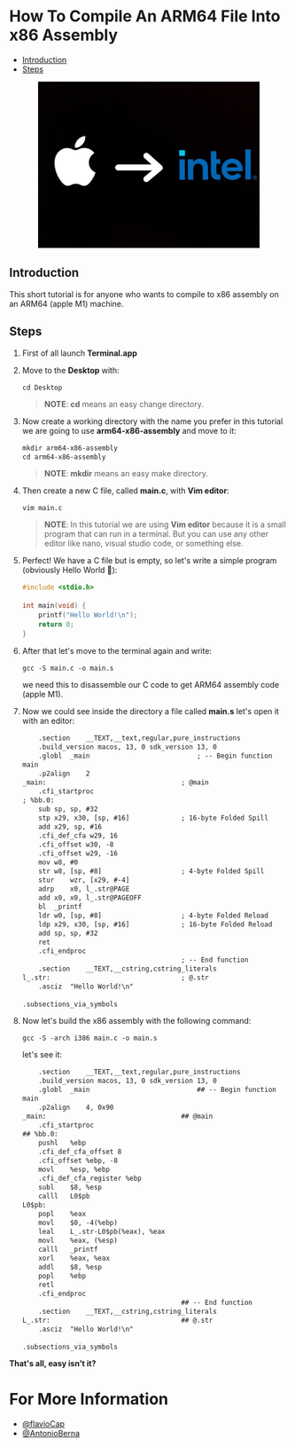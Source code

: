 # How To Compile An ARM64 File Into x86 Assembly

- [Introduction](#introduction)
- [Steps](#steps)

<p align="center">
    <img src="images/apple-to-intel.jpg" height="300">
</p>

## Introduction

This short tutorial is for anyone who wants to compile to x86 assembly on an ARM64 (apple M1) machine.

## Steps

1. First of all launch **Terminal.app**
2. Move to the **Desktop** with:
    ```
    cd Desktop
    ```
    > **NOTE**: **cd** means an easy change directory.
3. Now create a working directory with the name you prefer in this tutorial we are going to use **arm64-x86-assembly** and move to it: 
    ```
    mkdir arm64-x86-assembly
    cd arm64-x86-assembly
    ```
    > **NOTE**: **mkdir** means an easy make directory.
4. Then  create a new C file, called **main.c**, with **Vim editor**:
   ```
   vim main.c
   ```
    > **NOTE**: In this tutorial we are using **Vim editor** because it is a small program that can run in a terminal. But you can use any other editor like nano, visual studio code, or something else.
5. Perfect! We have a C file but is empty, so let's write a simple program (obviously Hello World 🧐):
    ```c
    #include <stdio.h>

    int main(void) {
        printf("Hello World!\n");
        return 0;
    }
    ```
6. After that let's move to the terminal again and write:
    ```
    gcc -S main.c -o main.s
    ```
    we need this to disassemble our C code to get ARM64 assembly code (apple M1).

7. Now we could see inside the directory a file called **main.s** let's open it with an editor:

    ```ARM
        .section	__TEXT,__text,regular,pure_instructions
        .build_version macos, 13, 0	sdk_version 13, 0
        .globl	_main                           ; -- Begin function main
        .p2align	2
    _main:                                  ; @main
        .cfi_startproc
    ; %bb.0:
        sub	sp, sp, #32
        stp	x29, x30, [sp, #16]             ; 16-byte Folded Spill
        add	x29, sp, #16
        .cfi_def_cfa w29, 16
        .cfi_offset w30, -8
        .cfi_offset w29, -16
        mov	w8, #0
        str	w8, [sp, #8]                    ; 4-byte Folded Spill
        stur	wzr, [x29, #-4]
        adrp	x0, l_.str@PAGE
        add	x0, x0, l_.str@PAGEOFF
        bl	_printf
        ldr	w0, [sp, #8]                    ; 4-byte Folded Reload
        ldp	x29, x30, [sp, #16]             ; 16-byte Folded Reload
        add	sp, sp, #32
        ret
        .cfi_endproc
                                            ; -- End function
        .section	__TEXT,__cstring,cstring_literals
    l_.str:                                 ; @.str
        .asciz	"Hello World!\n"

    .subsections_via_symbols
    ```
8. Now let's build the x86 assembly with the following command:
    ```
    gcc -S -arch i386 main.c -o main.s
    ```
    let's see it:
    ```assembly
        .section	__TEXT,__text,regular,pure_instructions
        .build_version macos, 13, 0	sdk_version 13, 0
        .globl	_main                           ## -- Begin function main
        .p2align	4, 0x90
    _main:                                  ## @main
        .cfi_startproc
    ## %bb.0:
        pushl	%ebp
        .cfi_def_cfa_offset 8
        .cfi_offset %ebp, -8
        movl	%esp, %ebp
        .cfi_def_cfa_register %ebp
        subl	$8, %esp
        calll	L0$pb
    L0$pb:
        popl	%eax
        movl	$0, -4(%ebp)
        leal	L_.str-L0$pb(%eax), %eax
        movl	%eax, (%esp)
        calll	_printf
        xorl	%eax, %eax
        addl	$8, %esp
        popl	%ebp
        retl
        .cfi_endproc
                                            ## -- End function
        .section	__TEXT,__cstring,cstring_literals
    L_.str:                                 ## @.str
        .asciz	"Hello World!\n"

    .subsections_via_symbols
    ```
   
**That's all, easy isn't it?**

# For More Information

* [@flavioCap](https://github.com/flavioCap)
* [@AntonioBerna](https://github.com/AntonioBerna)
